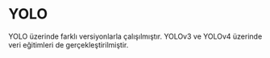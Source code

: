 # YOLO
YOLO üzerinde farklı versiyonlarla çalışılmıştır.
YOLOv3 ve YOLOv4 üzerinde veri eğitimleri de gerçekleştirilmiştir.
